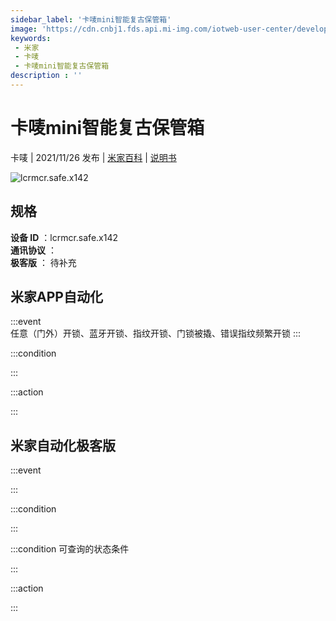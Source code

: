 ```yaml
---
sidebar_label: '卡唛mini智能复古保管箱'
image: 'https://cdn.cnbj1.fds.api.mi-img.com/iotweb-user-center/developer_1679048029593URxZftw6.png?GalaxyAccessKeyId=AKVGLQWBOVIRQ3XLEW&Expires=9223372036854775807&Signature=QiiOOSfKFuob2RlWvvJsBPLiksc='
keywords: 
 - 米家
 - 卡唛
 - 卡唛mini智能复古保管箱
description : ''
---
```

# 卡唛mini智能复古保管箱

卡唛 | 2021/11/26 发布 | [米家百科](https://home.mi.com/webapp/content/baike/product/index.html?model=lcrmcr.safe.x142) | [说明书](https://home.mi.com/views/introduction.html?model=lcrmcr.safe.x142&region=cn)

![lcrmcr.safe.x142](https://cdn.cnbj1.fds.api.mi-img.com/iotweb-user-center/developer_1679048029593URxZftw6.png?GalaxyAccessKeyId=AKVGLQWBOVIRQ3XLEW&Expires=9223372036854775807&Signature=QiiOOSfKFuob2RlWvvJsBPLiksc=)

## 规格  
> 
**设备 ID** ：lcrmcr.safe.x142  
**通讯协议** ：  
**极客版**  ： 待补充 


## 米家APP自动化  

:::event  
任意（门外）开锁、蓝牙开锁、指纹开锁、门锁被撬、错误指纹频繁开锁
:::

:::condition  

:::

:::action   

:::

## 米家自动化极客版  

:::event  

:::

:::condition  

:::

:::condition 可查询的状态条件  

:::

:::action  

:::

        
